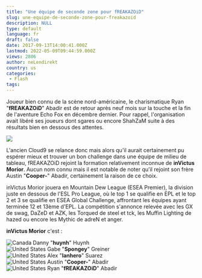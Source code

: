 ```yaml
---
title: "Une équipe de seconde zone pour fREAKAZOiD"
slug: une-equipe-de-seconde-zone-pour-freakazoid
description: NULL
type: default
language: fr
draft: false
date: 2017-09-13T14:00:41.000Z
lastmod: 2022-05-09T09:44:59.000Z
views: 2806
author: neLendirekt
country: us
categories:
 - Flash
tags:
---
```

Joueur bien connu de la scène nord-américaine, le charismatique Ryan "**fREAKAZOiD**" Abadir est de retour après neuf mois sur la touche et la fin de l'aventure Echo Fox en décembre dernier. Pour rappel, l'organisation avait libéré ses joueurs dont sgares ou encore ShahZaM suite à des résultats bien en dessous des attentes. 

![](https://flickshot-ue.s3.eu-west-2.amazonaws.com/flickshot/article/59b93570420d1/images/qXwFJ2j1nRIUr6p7QGWIgiUA6B3HDSuoBTzLyMZg.jpeg)

L'ancien Cloud9 se relance donc mais alors qu'il aurait certainement pu espérer mieux et trouver un bon challenge dans une équipe de milieu de tableau, fREAKAZOiD rejoint la formation relativement inconnue de **inVictus Morior**. Aucun nom connu mais il est notable de noter qu'il rejoint son frère Austin "**Cooper-**" Abadir, certainement la raison de ce choix. 

inVictus Morior jouera en Mountain Dew League (ESEA Premier), la division juste en dessous de l'ESL Pro League, où le top 1 se qualifie en EPL et le top 2 et 3 se qualifie en ESEA Global Challenge, affrontant les équipes ayant terminée 12 et 13ème d'EPL. La compétition s'annonce relevée avec les GX de swag, DaZeD et AZK, les Torqued de steel et tck, les Muffin Lighting de hazed ou encore les Mythic de adreN et anger.

**inVictus Morior** c'est :

![Canada](/images/countries/ca.svg)⁠ Danny "**huynh**" Huynh  
![United States](/images/countries/us.svg)⁠ Gabe "**Spongey**" Greiner  
![United States](/images/countries/us.svg)⁠ Alex "**lanhero**" Suarez  
![United States](/images/countries/us.svg)⁠ Austin "**Cooper-**" Abadir  
![United States](/images/countries/us.svg)⁠ Ryan "**fREAKAZOiD**" Abadir
